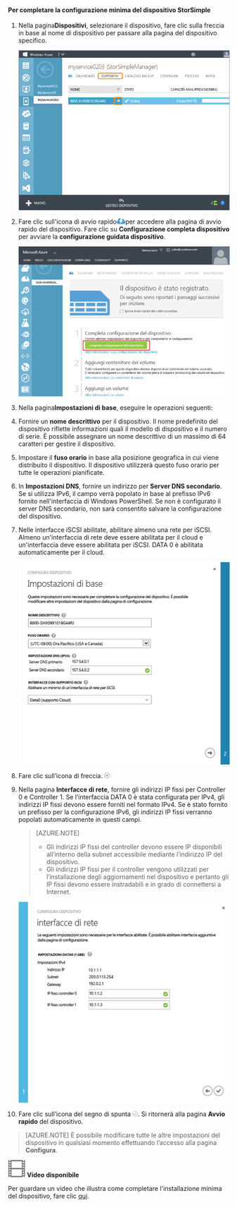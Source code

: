 <!--author=alkohli last changed: 9/17/15-->

#### Per completare la configurazione minima del dispositivo StorSimple

1. Nella pagina**Dispositivi**, selezionare il dispositivo, fare clic sulla freccia in base al nome di dispositivo per passare alla pagina del dispositivo specifico. 

	![Pagina dei dispositivi con dispositivo online](./media/storsimple-complete-minimum-device-setup/HCS_DevicesPageM-include.png)

2. Fare clic sull'icona di avvio rapido![Quick Start Icon](./media/storsimple-complete-minimum-device-setup/HCS_QuickStartIcon-include.png)per accedere alla pagina di avvio rapido del dispositivo. Fare clic su **Configurazione completa dispositivo** per avviare la **configurazione guidata dispositivo**.

	![Pagina di avvio rapido del dispositivo](./media/storsimple-complete-minimum-device-setup/Device_Quick_Start_page_1M.png)

2. Nella pagina**Impostazioni di base**, eseguire le operazioni seguenti:
  1. Fornire un **nome descrittivo** per il dispositivo. Il nome predefinito del dispositivo riflette informazioni quali il modello di dispositivo e il numero di serie. È possibile assegnare un nome descrittivo di un massimo di 64 caratteri per gestire il dispositivo.
  2. Impostare il **fuso orario** in base alla posizione geografica in cui viene distribuito il dispositivo. Il dispositivo utilizzerà questo fuso orario per tutte le operazioni pianificate.
  3. In **Impostazioni DNS**, fornire un indirizzo per **Server DNS secondario**. Se si utilizza IPv6, il campo verrà popolato in base al prefisso IPv6 fornito nell'interfaccia di Windows PowerShell. Se non è configurato il server DNS secondario, non sarà consentito salvare la configurazione del dispositivo.
  4. Nelle interfacce iSCSI abilitate, abilitare almeno una rete per iSCSI. Almeno un'interfaccia di rete deve essere abilitata per il cloud e un'interfaccia deve essere abilitata per iSCSI. DATA 0 è abilitata automaticamente per il cloud.
 
      ![Impostazioni di base della configurazione minima del dispositivo StorSimple](./media/storsimple-complete-minimum-device-setup/HCS_MinDeviceSetupBasicSettings1-include.png)

3. Fare clic sull’icona di freccia. ![Icona di freccia di StorSimple](./media/storsimple-complete-minimum-device-setup/HCS_ArrowIcon-include.png)

4. Nella pagina **Interfacce di rete**, fornire gli indirizzi IP fissi per Controller 0 e Controller 1. Se l’interfaccia DATA 0 è stata configurata per IPv4, gli indirizzi IP fissi devono essere forniti nel formato IPv4. Se è stato fornito un prefisso per la configurazione IPv6, gli indirizzi IP fissi verranno popolati automaticamente in questi campi.


	> [AZURE.NOTE] 
 	> 
 	> - Gli indirizzi IP fissi del controller devono essere IP disponibili all’interno della subnet accessibile mediante l’indirizzo IP del dispositivo.
 	> - Gli indirizzi IP fissi per il controller vengono utilizzati per l’installazione degli aggiornamenti nel dispositivo e pertanto gli IP fissi devono essere instradabili e in grado di connettersi a Internet.

    ![Interfacce di rete della configurazione minima del dispositivo StorSimple](./media/storsimple-complete-minimum-device-setup/HCS_MinDeviceSetupNetworkInterfaces2-include.png)

5. Fare clic sull’icona del segno di spunta ![Icona del segno di spunta di StorSimple](./media/storsimple-complete-minimum-device-setup/HCS_CheckIcon-include.png). Si ritornerà alla pagina **Avvio rapido** del dispositivo.

 >[AZURE.NOTE] È possibile modificare tutte le altre impostazioni del dispositivo in qualsiasi momento effettuando l’accesso alla pagina **Configura**.

![Video disponibile](./media/storsimple-complete-minimum-device-setup/Video_icon.png) **Video disponibile**

Per guardare un video che illustra come completare l'installazione minima del dispositivo, fare clic [qui](https://azure.microsoft.com/documentation/videos/minimum-storsimple-device-setup/).

<!---HONumber=AcomDC_0128_2016-->